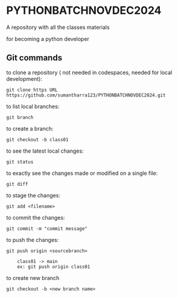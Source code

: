 # PYTHONBATCHNOVDEC2024
A repository with all the classes materials

 for becoming a python developer


## Git commands

to clone a repository ( not needed in codespaces, needed for local development):

    git clone https URL https://github.com/sumantharra123/PYTHONBATCHNOVDEC2024.git
 
 to list local branches:

    git branch

to create a branch:

    git checkout -b class01

to see the latest local changes:

    git status

to exactly see the changes made or modified on a single file:

    git diff

to stage the changes:

    git add <filename>

to commit the changes:

    git commit -m "commit message"

to push the changes:

    git push origin <sourcebranch>

        class01 -> main
        ex: git push origin class01

to create new branch

    git checkout -b <new branch name>